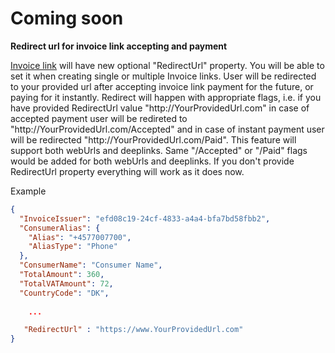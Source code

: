 # Coming soon

<div>
    <b> Redirect url for invoice link accepting and payment </b>
    
[Invoice link](https://mobilepaydev.github.io/MobilePay-Invoice/api_reference#link) will have new optional "RedirectUrl" property. You will be able to set it when creating single or multiple Invoice links. User will be redirected to your provided url after accepting invoice link payment for the future, or paying for it instantly. Redirect will happen with appropriate flags, i.e. if you have provided RedirectUrl value "http<span>://YourProvidedUrl.com</span>" in case of accepted payment user will be redireted to "http<span>://YourProvidedUrl.com/Accepted</span>" and in case of instant payment user will be redirected "http<span>://YourProvidedUrl.com/Paid</span>". This feature will support both webUrls and deeplinks. Same "/Accepted" or "/Paid" flags would be added for both webUrls and deeplinks. If you don't provide RedirectUrl property everything will work as it does now.
    
  Example

```json
{
  "InvoiceIssuer": "efd08c19-24cf-4833-a4a4-bfa7bd58fbb2",
  "ConsumerAlias": {
    "Alias": "+4577007700",
    "AliasType": "Phone"
  },
  "ConsumerName": "Consumer Name",
  "TotalAmount": 360,
  "TotalVATAmount": 72,
  "CountryCode": "DK",
  
    ...

   "RedirectUrl" : "https://www.YourProvidedUrl.com"
}
```
</div>
